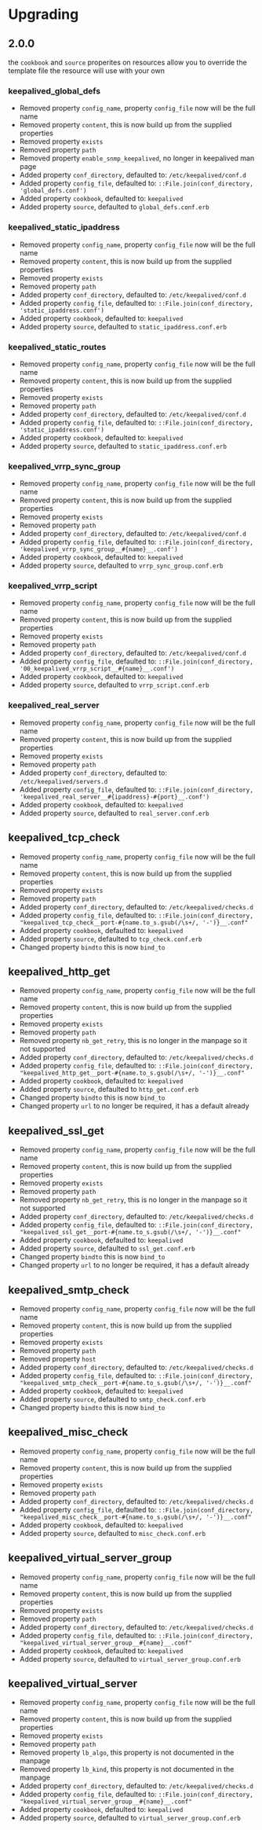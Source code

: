 # Upgrading

## 2.0.0

the `cookbook` and `source` properites on resources allow you to override the template file the resource will use with your own

### keepalived_global_defs

- Removed property `config_name`, property `config_file` now will be the full name
- Removed property `content`, this is now build up from the supplied properties
- Removed property `exists`
- Removed property `path`
- Removed property `enable_snmp_keepalived`, no longer in keepalived man page
- Added property `conf_directory`, defaulted to: `/etc/keepalived/conf.d`
- Added property `config_file`, defaulted to: `::File.join(conf_directory, 'global_defs.conf')`
- Added property `cookbook`, defaulted to: `keepalived`
- Added property `source`, defaulted to `global_defs.conf.erb`

### keepalived_static_ipaddress

- Removed property `config_name`, property `config_file` now will be the full name
- Removed property `content`, this is now build up from the supplied properties
- Removed property `exists`
- Removed property `path`
- Added property `conf_directory`, defaulted to: `/etc/keepalived/conf.d`
- Added property `config_file`, defaulted to: `::File.join(conf_directory, 'static_ipaddress.conf')`
- Added property `cookbook`, defaulted to: `keepalived`
- Added property `source`, defaulted to `static_ipaddress.conf.erb`

### keepalived_static_routes

- Removed property `config_name`, property `config_file` now will be the full name
- Removed property `content`, this is now build up from the supplied properties
- Removed property `exists`
- Removed property `path`
- Added property `conf_directory`, defaulted to: `/etc/keepalived/conf.d`
- Added property `config_file`, defaulted to: `::File.join(conf_directory, 'static_ipaddress.conf')`
- Added property `cookbook`, defaulted to: `keepalived`
- Added property `source`, defaulted to `static_ipaddress.conf.erb`

### keepalived_vrrp_sync_group

- Removed property `config_name`, property `config_file` now will be the full name
- Removed property `content`, this is now build up from the supplied properties
- Removed property `exists`
- Removed property `path`
- Added property `conf_directory`, defaulted to: `/etc/keepalived/conf.d`
- Added property `config_file`, defaulted to: `::File.join(conf_directory, 'keepalived_vrrp_sync_group__#{name}__.conf')`
- Added property `cookbook`, defaulted to: `keepalived`
- Added property `source`, defaulted to `vrrp_sync_group.conf.erb`

### keepalived_vrrp_script

- Removed property `config_name`, property `config_file` now will be the full name
- Removed property `content`, this is now build up from the supplied properties
- Removed property `exists`
- Removed property `path`
- Added property `conf_directory`, defaulted to: `/etc/keepalived/conf.d`
- Added property `config_file`, defaulted to: `::File.join(conf_directory, '00_keepalived_vrrp_script__#{name}__.conf')`
- Added property `cookbook`, defaulted to: `keepalived`
- Added property `source`, defaulted to `vrrp_script.conf.erb`

### keepalived_real_server

- Removed property `config_name`, property `config_file` now will be the full name
- Removed property `content`, this is now build up from the supplied properties
- Removed property `exists`
- Removed property `path`
- Added property `conf_directory`, defaulted to: `/etc/keepalived/servers.d`
- Added property `config_file`, defaulted to: `::File.join(conf_directory, 'keepalived_real_server__#{ipaddress}-#{port}__.conf')`
- Added property `cookbook`, defaulted to: `keepalived`
- Added property `source`, defaulted to `real_server.conf.erb`

## keepalived_tcp_check

- Removed property `config_name`, property `config_file` now will be the full name
- Removed property `content`, this is now build up from the supplied properties
- Removed property `exists`
- Removed property `path`
- Added property `conf_directory`, defaulted to: `/etc/keepalived/checks.d`
- Added property `config_file`, defaulted to: `::File.join(conf_directory, "keepalived_tcp_check__port-#{name.to_s.gsub(/\s+/, '-')}__.conf"`
- Added property `cookbook`, defaulted to: `keepalived`
- Added property `source`, defaulted to `tcp_check.conf.erb`
- Changed property `bindto` this is now `bind_to`

## keepalived_http_get

- Removed property `config_name`, property `config_file` now will be the full name
- Removed property `content`, this is now build up from the supplied properties
- Removed property `exists`
- Removed property `path`
- Removed property `nb_get_retry`, this is no longer in the manpage so it not supported
- Added property `conf_directory`, defaulted to: `/etc/keepalived/checks.d`
- Added property `config_file`, defaulted to: `::File.join(conf_directory, "keepalived_http_get__port-#{name.to_s.gsub(/\s+/, '-')}__.conf"`
- Added property `cookbook`, defaulted to: `keepalived`
- Added property `source`, defaulted to `http_get.conf.erb`
- Changed property `bindto` this is now `bind_to`
- Changed property `url` to no longer be required, it has a default already

## keepalived_ssl_get

- Removed property `config_name`, property `config_file` now will be the full name
- Removed property `content`, this is now build up from the supplied properties
- Removed property `exists`
- Removed property `path`
- Removed property `nb_get_retry`, this is no longer in the manpage so it not supported
- Added property `conf_directory`, defaulted to: `/etc/keepalived/checks.d`
- Added property `config_file`, defaulted to: `::File.join(conf_directory, "keepalived_ssl_get__port-#{name.to_s.gsub(/\s+/, '-')}__.conf"`
- Added property `cookbook`, defaulted to: `keepalived`
- Added property `source`, defaulted to `ssl_get.conf.erb`
- Changed property `bindto` this is now `bind_to`
- Changed property `url` to no longer be required, it has a default already

## keepalived_smtp_check

- Removed property `config_name`, property `config_file` now will be the full name
- Removed property `content`, this is now build up from the supplied properties
- Removed property `exists`
- Removed property `path`
- Removed property `host`
- Added property `conf_directory`, defaulted to: `/etc/keepalived/checks.d`
- Added property `config_file`, defaulted to: `::File.join(conf_directory, "keepalived_smtp_check__port-#{name.to_s.gsub(/\s+/, '-')}__.conf"`
- Added property `cookbook`, defaulted to: `keepalived`
- Added property `source`, defaulted to `smtp_check.conf.erb`
- Changed property `bindto` this is now `bind_to`

## keepalived_misc_check

- Removed property `config_name`, property `config_file` now will be the full name
- Removed property `content`, this is now build up from the supplied properties
- Removed property `exists`
- Removed property `path`
- Added property `conf_directory`, defaulted to: `/etc/keepalived/checks.d`
- Added property `config_file`, defaulted to: `::File.join(conf_directory, "keepalived_misc_check__port-#{name.to_s.gsub(/\s+/, '-')}__.conf"`
- Added property `cookbook`, defaulted to: `keepalived`
- Added property `source`, defaulted to `misc_check.conf.erb`

## keepalived_virtual_server_group

- Removed property `config_name`, property `config_file` now will be the full name
- Removed property `content`, this is now build up from the supplied properties
- Removed property `exists`
- Removed property `path`
- Added property `conf_directory`, defaulted to: `/etc/keepalived/checks.d`
- Added property `config_file`, defaulted to: `::File.join(conf_directory, "keepalived_virtual_server_group__#{name}__.conf"`
- Added property `cookbook`, defaulted to: `keepalived`
- Added property `source`, defaulted to `virtual_server_group.conf.erb`

## keepalived_virtual_server

- Removed property `config_name`, property `config_file` now will be the full name
- Removed property `content`, this is now build up from the supplied properties
- Removed property `exists`
- Removed property `path`
- Removed property `lb_algo`, this property is not documented in the manpage
- Removed property `lb_kind`, this property is not documented in the manpage
- Added property `conf_directory`, defaulted to: `/etc/keepalived/checks.d`
- Added property `config_file`, defaulted to: `::File.join(conf_directory, "keepalived_virtual_server_group__#{name}__.conf"`
- Added property `cookbook`, defaulted to: `keepalived`
- Added property `source`, defaulted to `virtual_server_group.conf.erb`
